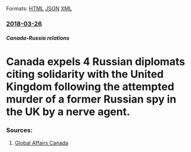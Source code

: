 
Formats: [HTML](/news/2018/03/26/canada-expels-4-russian-diplomats-citing-solidarity-with-the-united-kingdom-following-the-attempted-murder-of-a-former-russian-spy-in-the-uk.html)  [JSON](/news/2018/03/26/canada-expels-4-russian-diplomats-citing-solidarity-with-the-united-kingdom-following-the-attempted-murder-of-a-former-russian-spy-in-the-uk.json)  [XML](/news/2018/03/26/canada-expels-4-russian-diplomats-citing-solidarity-with-the-united-kingdom-following-the-attempted-murder-of-a-former-russian-spy-in-the-uk.xml)  

### [2018-03-26](/news/2018/03/26/index.md)

##### Canada-Russia relations
# Canada expels 4 Russian diplomats citing solidarity with the United Kingdom following the attempted murder of a former Russian spy in the UK by a nerve agent. 




### Sources:

1. [Global Affairs Canada](https://www.canada.ca/en/global-affairs/news/2018/03/canada-expels-russian-diplomats-in-solidarity-with-united-kingdom.html)
